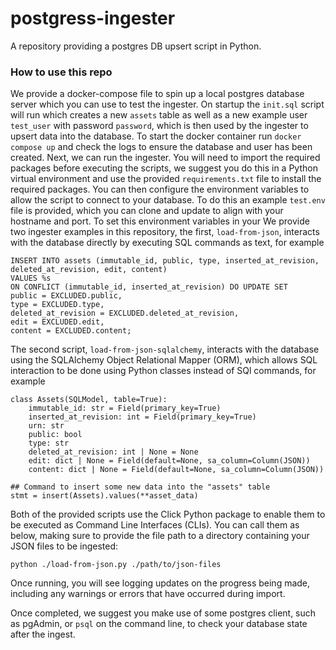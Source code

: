 # postgress-ingester
A repository providing a postgres DB upsert script in Python.

### How to use this repo
We provide a docker-compose file to spin up a local postgres database server which you can use to test the ingester. On startup the `init.sql` script will run which creates a new `assets` table as well as a new example user `test_user` with password `password`, which is then used by the ingester to upsert data into the database. To start the docker container run `docker compose up` and check the logs to ensure the database and user has been created.
Next, we can run the ingester. You will need to import the required packages before executing the scripts, we suggest you do this in a Python virtual environment and use the provided `requirements.txt` file to install the required packages. You can then configure the environment variables to allow the script to connect to your database. To do this an example `test.env` file is provided, which you can clone and update to align with your hostname and port. To set this environment variables in your 
We provide two ingester examples in this repository, the first, `load-from-json`, interacts with the database directly by executing SQL commands as text, for example
```
INSERT INTO assets (immutable_id, public, type, inserted_at_revision, deleted_at_revision, edit, content)
VALUES %s
ON CONFLICT (immutable_id, inserted_at_revision) DO UPDATE SET
public = EXCLUDED.public,
type = EXCLUDED.type,
deleted_at_revision = EXCLUDED.deleted_at_revision,
edit = EXCLUDED.edit,
content = EXCLUDED.content;
```

The second script, `load-from-json-sqlalchemy`, interacts with the database using the SQLAlchemy Object Relational Mapper (ORM), which allows SQL interaction to be done using Python classes instead of SQl commands, for example
```
class Assets(SQLModel, table=True):
    immutable_id: str = Field(primary_key=True)
    inserted_at_revision: int = Field(primary_key=True)
    urn: str
    public: bool
    type: str
    deleted_at_revision: int | None = None
    edit: dict | None = Field(default=None, sa_column=Column(JSON))
    content: dict | None = Field(default=None, sa_column=Column(JSON))

## Command to insert some new data into the "assets" table
stmt = insert(Assets).values(**asset_data)
```

Both of the provided scripts use the Click Python package to enable them to be executed as Command Line Interfaces (CLIs). You can call them as below, making sure to provide the file path to a directory containing your JSON files to be ingested:
```
python ./load-from-json.py ./path/to/json-files
```

Once running, you will see logging updates on the progress being made, including any warnings or errors that have occurred during import.

Once completed, we suggest you make use of some postgres client, such as pgAdmin, or `psql` on the command line, to check your database state after the ingest.
